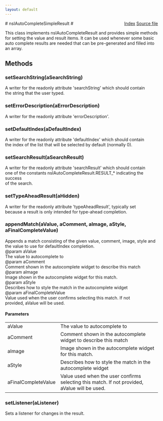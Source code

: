 ```yaml
---
layout: default
---
```

<div class='links' style='float:right'><a href="../index.html">Index</a>
<a href="http://dxr.mozilla.org/mozilla-central/source/toolkit/components/autocomplete/nsIAutoCompleteSimpleResult.idl">Source file</a>
</div>
# nsIAutoCompleteSimpleResult #
  
This class implements nsIAutoCompleteResult and provides simple methods  
for setting the value and result items. It can be used whenever some basic  
auto complete results are needed that can be pre-generated and filled into  
an array.  
  

## Methods ##

### setSearchString(aSearchString) ###
  
A writer for the readonly attribute 'searchString' which should contain  
the string that the user typed.  
  

### setErrorDescription(aErrorDescription) ###
  
A writer for the readonly attribute 'errorDescription'.  
  

### setDefaultIndex(aDefaultIndex) ###
  
A writer for the readonly attribute 'defaultIndex' which should contain  
the index of the list that will be selected by default (normally 0).  
  

### setSearchResult(aSearchResult) ###
  
A writer for the readonly attribute 'searchResult' which should contain  
one of the constants nsIAutoCompleteResult.RESULT_* indicating the success  
of the search.  
  

### setTypeAheadResult(aHidden) ###
  
A writer for the readonly attribute 'typeAheadResult', typically set  
because a result is only intended for type-ahead completion.  
  

### appendMatch(aValue, aComment, aImage, aStyle, aFinalCompleteValue) ###
  
Appends a match consisting of the given value, comment, image, style and  
the value to use for defaultIndex completion.  
@param aValue  
       The value to autocomplete to  
@param aComment  
       Comment shown in the autocomplete widget to describe this match  
@param aImage  
       Image shown in the autocomplete widget for this match.  
@param aStyle  
       Describes how to style the match in the autocomplete widget  
@param aFinalCompleteValue  
       Value used when the user confirms selecting this match. If not  
       provided, aValue will be used.  
  

#### Parameters ####

<table>

<tr>
<td>aValue</td>
<td>       The value to autocomplete to  
</td>
</tr>

<tr>
<td>aComment</td>
<td>       Comment shown in the autocomplete widget to describe this match  
</td>
</tr>

<tr>
<td>aImage</td>
<td>       Image shown in the autocomplete widget for this match.  
</td>
</tr>

<tr>
<td>aStyle</td>
<td>       Describes how to style the match in the autocomplete widget  
</td>
</tr>

<tr>
<td>aFinalCompleteValue</td>
<td>       Value used when the user confirms selecting this match. If not  
       provided, aValue will be used.  
</td>
</tr>

</table>

### setListener(aListener) ###
  
Sets a listener for changes in the result.  
  
